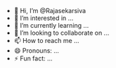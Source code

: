 - 👋 Hi, I’m @Rajasekarsiva
- 👀 I’m interested in ...
- 🌱 I’m currently learning ...
- 💞️ I’m looking to collaborate on ...
- 📫 How to reach me ...
- 😄 Pronouns: ...
- ⚡ Fun fact: ...

<!---
Rajasekarsiva/Rajasekarsiva is a ✨ special ✨ repository because its `README.md` (this file) appears on your GitHub profile.
You can click the Preview link to take a look at your changes.
--->
